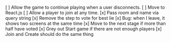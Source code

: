 [ ] Allow the game to continue playing when a user disconnects.
[ ] Move to React.js
[ ] Allow a player to join at any time.
[x] Pass room and name via query string
[x] Remove the step to vote for best lie
[x] Bug: when I leave, it shows two screens at the same time
[x] Move to the next stage if more than half have voted
[x] Grey out Start game if there are not enough players
[x] Join and Create should do the same thing